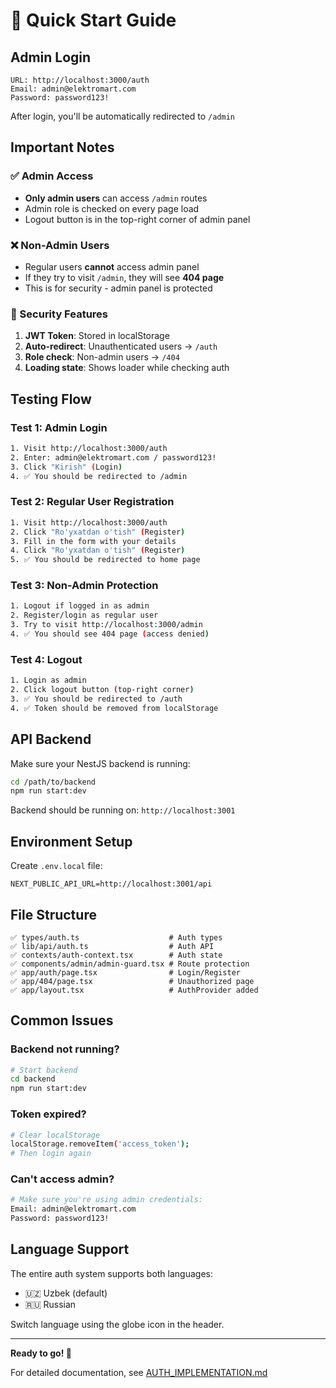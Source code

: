 # 🚀 Quick Start Guide

## Admin Login

```
URL: http://localhost:3000/auth
Email: admin@elektromart.com
Password: password123!
```

After login, you'll be automatically redirected to `/admin`

## Important Notes

### ✅ Admin Access
- **Only admin users** can access `/admin` routes
- Admin role is checked on every page load
- Logout button is in the top-right corner of admin panel

### ❌ Non-Admin Users
- Regular users **cannot** access admin panel
- If they try to visit `/admin`, they will see **404 page**
- This is for security - admin panel is protected

### 🔐 Security Features
1. **JWT Token**: Stored in localStorage
2. **Auto-redirect**: Unauthenticated users → `/auth`
3. **Role check**: Non-admin users → `/404`
4. **Loading state**: Shows loader while checking auth

## Testing Flow

### Test 1: Admin Login
```bash
1. Visit http://localhost:3000/auth
2. Enter: admin@elektromart.com / password123!
3. Click "Kirish" (Login)
4. ✅ You should be redirected to /admin
```

### Test 2: Regular User Registration
```bash
1. Visit http://localhost:3000/auth
2. Click "Ro'yxatdan o'tish" (Register)
3. Fill in the form with your details
4. Click "Ro'yxatdan o'tish" (Register)
5. ✅ You should be redirected to home page
```

### Test 3: Non-Admin Protection
```bash
1. Logout if logged in as admin
2. Register/login as regular user
3. Try to visit http://localhost:3000/admin
4. ✅ You should see 404 page (access denied)
```

### Test 4: Logout
```bash
1. Login as admin
2. Click logout button (top-right corner)
3. ✅ You should be redirected to /auth
4. ✅ Token should be removed from localStorage
```

## API Backend

Make sure your NestJS backend is running:

```bash
cd /path/to/backend
npm run start:dev
```

Backend should be running on: `http://localhost:3001`

## Environment Setup

Create `.env.local` file:

```env
NEXT_PUBLIC_API_URL=http://localhost:3001/api
```

## File Structure

```
✅ types/auth.ts                    # Auth types
✅ lib/api/auth.ts                  # Auth API
✅ contexts/auth-context.tsx        # Auth state
✅ components/admin/admin-guard.tsx # Route protection
✅ app/auth/page.tsx                # Login/Register
✅ app/404/page.tsx                 # Unauthorized page
✅ app/layout.tsx                   # AuthProvider added
```

## Common Issues

### Backend not running?
```bash
# Start backend
cd backend
npm run start:dev
```

### Token expired?
```bash
# Clear localStorage
localStorage.removeItem('access_token');
# Then login again
```

### Can't access admin?
```bash
# Make sure you're using admin credentials:
Email: admin@elektromart.com
Password: password123!
```

## Language Support

The entire auth system supports both languages:
- 🇺🇿 Uzbek (default)
- 🇷🇺 Russian

Switch language using the globe icon in the header.

---

**Ready to go! 🎉**

For detailed documentation, see [AUTH_IMPLEMENTATION.md](./AUTH_IMPLEMENTATION.md)
